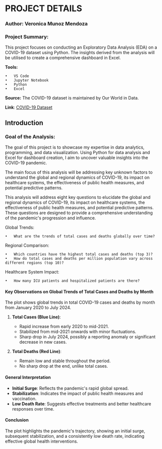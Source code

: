 # PROJECT DETAILS

### Author: Veronica Munoz Mendoza

### Project Summary: 
This project focuses on conducting an Exploratory Data Analysis (EDA) on a COVID-19 dataset using Python. 
The insights derived from the analysis will be utilised to create a comprehensive dashboard in Excel.

**Tools:**

	•	VS Code
	•	Jupyter Notebook
	•	Python
	•	Excel

**Source:** The COVID-19 dataset is maintained by Our World in Data.

**Link**: [COVID-19 Dataset](https://github.com/owid/covid-19-data/tree/master/public/data)



## Introduction

### Goal of the Analysis: 

The goal of this project is to showcase my expertise in data analytics, programming, and data visualization. Using Python for data analysis and Excel for dashboard creation, I aim to uncover valuable insights into the COVID-19 pandemic.

The main focus of this analysis will be addressing key unknown factors to understand the global and regional dynamics of COVID-19, its impact on healthcare systems, the effectiveness of public health measures, and potential predictive patterns.

This analysis will address eight key questions to elucidate the global and regional dynamics of COVID-19, its impact on healthcare systems, the effectiveness of public health measures, and potential predictive patterns. These questions are designed to provide a comprehensive understanding of the pandemic's progression and influence.

Global Trends:

	•	What are the trends of total cases and deaths globally over time?

Regional Comparison:

	•	Which countries have the highest total cases and deaths (top 3)?
	•	How do total cases and deaths per million population vary across different regions (top 10)?

Healthcare System Impact:

	•	How many ICU patients and hospitalized patients are there?
 
 #### Key Observations on Global Trends of Total Cases and Deaths by Month

The plot shows global trends in total COVID-19 cases and deaths by month from January 2020 to July 2024.



1. **Total Cases (Blue Line)**:
   - Rapid increase from early 2020 to mid-2021.
   - Stabilized from mid-2021 onwards with minor fluctuations.
   - Sharp drop in July 2024, possibly a reporting anomaly or significant decrease in new cases.

2. **Total Deaths (Red Line)**:
   - Remain low and stable throughout the period.
   - No sharp drop at the end, unlike total cases.

#### General Interpretation

- **Initial Surge**: Reflects the pandemic's rapid global spread.
- **Stabilization**: Indicates the impact of public health measures and vaccination.
- **Low Death Rate**: Suggests effective treatments and better healthcare responses over time.

#### Conclusion

The plot highlights the pandemic's trajectory, showing an initial surge, subsequent stabilization, and a consistently low death rate, indicating effective global health interventions.

